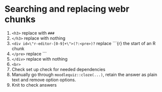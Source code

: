 # Searching and replacing webr chunks


1. `<h3>` replace with `###`
2. `</h3>` replace with nothing
3. `<div id=\"r-editor-[0-9]+\">(?:<pre>)?` replace ```{r} the start of an R chunk
4. `</pre>` replace ```
5. `</div>` replace with nothing
6. `<br>`
7. Check set up check for needed dependencies
8. Manually go through `moodlequiz::cloze(...)`, retain the answer as plain text and remove option options.
9. Knit to check answers




